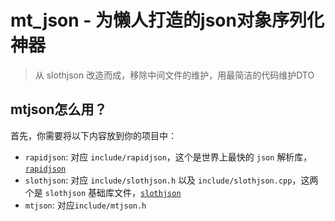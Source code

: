 <!--
 * @Author: your name
 * @Date: 2021-02-20 18:42:11
 * @LastEditTime: 2021-03-02 15:19:56
 * @LastEditors: your name
 * @Description: In User Settings Edit
 * @FilePath: /slothjson/README.md
-->

# mt_json - 为懒人打造的json对象序列化神器 #
> 从 slothjson 改造而成，移除中间文件的维护，用最简洁的代码维护DTO

## mtjson怎么用？ ##

首先，你需要将以下内容放到你的项目中：

* `rapidjson`: 对应 `include/rapidjson`，这个是世界上最快的 `json` 解析库，[`rapidjson`](https://github.com/miloyip/rapidjson)
* `slothjson`: 对应 `include/slothjson.h` 以及 `include/slothjson.cpp`，这两个是 `slothjson` 基础库文件，[`slothjson`]()
* `mtjson`: 对应`include/mtjson.h`
